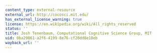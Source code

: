 ```yaml
---
content_type: external-resource
external_url: http://cocosci.mit.edu/
has_external_license_warning: true
license: https://en.wikipedia.org/wiki/All_rights_reserved
status: ''
title: Josh Tenenbaum, Computational Cognitive Science Group, MIT
uid: 0ba29861-a2f6-4199-8e76-cf20dd8e18eb
wayback_url: ''
---
```

